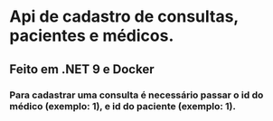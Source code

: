 # Api de cadastro de consultas, pacientes e médicos.

## Feito em .NET 9 e Docker

### Para cadastrar uma consulta é necessário passar o id do médico (exemplo: 1), e id do paciente (exemplo: 1).
